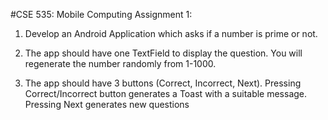 #CSE 535: Mobile Computing
Assignment 1:

1. Develop an Android Application which asks if a number is prime or not.

2. The app should have one TextField to display the question. You will regenerate the number randomly from 1-1000.

3. The app should have 3 buttons (Correct, Incorrect, Next). Pressing Correct/Incorrect button generates a Toast with a suitable message. Pressing Next generates new questions
